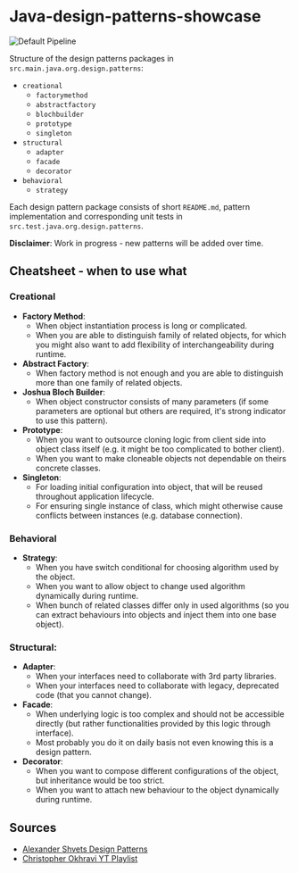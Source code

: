 # Java-design-patterns-showcase
![Default Pipeline](https://github.com/matthew01lokiet/Java-design-patterns-showcase/actions/workflows/pipeline.yml/badge.svg)

Structure of the design patterns packages in `src.main.java.org.design.patterns`:
- `creational`
    - `factorymethod`
    - `abstractfactory`
    - `blochbuilder`
    - `prototype`
    - `singleton`
- `structural`
    - `adapter`
    - `facade`
    - `decorator`
- `behavioral`
    - `strategy`

Each design pattern package consists of short `README.md`, pattern implementation and corresponding unit tests in `src.test.java.org.design.patterns`.

**Disclaimer**: Work in progress - new patterns will be added over time.

## Cheatsheet - when to use what
### Creational
- **Factory Method**:
    - When object instantiation process is long or complicated.
    - When you are able to distinguish family of related objects, for which you might also want to add flexibility of interchangeability during runtime.
- **Abstract Factory**:
    - When factory method is not enough and you are able to distinguish more than one family of related objects.
- **Joshua Bloch Builder**:
    - When object constructor consists of many parameters (if some parameters are optional but others are required, it's strong indicator to use this pattern).
- **Prototype**:
    - When you want to outsource cloning logic from client side into object class itself (e.g. it might be too complicated to bother client).
    - When you want to make cloneable objects not dependable on theirs concrete classes.
- **Singleton**:
    - For loading initial configuration into object, that will be reused throughout application lifecycle.
    - For ensuring single instance of class, which might otherwise cause conflicts between instances (e.g. database connection).
### Behavioral
- **Strategy**:
    - When you have switch conditional for choosing algorithm used by the object.
    - When you want to allow object to change used algorithm dynamically during runtime.
    - When bunch of related classes differ only in used algorithms (so you can extract behaviours into objects and inject them into one base object).
### Structural:
- **Adapter**:
    - When your interfaces need to collaborate with 3rd party libraries.
    - When your interfaces need to collaborate with legacy, deprecated code (that you cannot change).
- **Facade**:
    - When underlying logic is too complex and should not be accessible directly (but rather functionalities provided by this logic through interface).
    - Most probably you do it on daily basis not even knowing this is a design pattern.
- **Decorator**:
    - When you want to compose different configurations of the object, but inheritance would be too strict.
    - When you want to attach new behaviour to the object dynamically during runtime.

## Sources
- [Alexander Shvets Design Patterns](https://refactoring.guru/design-patterns/catalog)
- [Christopher Okhravi YT Playlist](https://www.youtube.com/watch?v=v9ejT8FO-7I&list=PLrhzvIcii6GNjpARdnO4ueTUAVR9eMBpc) 
